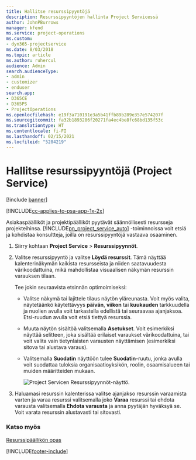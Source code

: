 ```yaml
---
title: Hallitse resurssipyyntöjä
description: Resurssipyyntöjen hallinta Project Servicessä
author: JohnPBurrows
manager: kfend
ms.service: project-operations
ms.custom:
- dyn365-projectservice
ms.date: 8/03/2018
ms.topic: article
ms.author: ruhercul
audience: Admin
search.audienceType:
- admin
- customizer
- enduser
search.app:
- D365CE
- D365PS
- ProjectOperations
ms.openlocfilehash: e19f3a710191e3a5b41ffb89b289e357e574207f
ms.sourcegitcommit: fa32b1893286f20271fa4ec4be8fc68bd135f53c
ms.translationtype: HT
ms.contentlocale: fi-FI
ms.lasthandoff: 02/15/2021
ms.locfileid: "5284219"
---
```

# <a name="manage-resource-requests-project-service"></a>Hallitse resurssipyyntöjä (Project Service)

[!include [banner](../includes/psa-now-project-operations.md)]

[!INCLUDE[cc-applies-to-psa-app-1x-2x](../includes/cc-applies-to-psa-app-1x-2x.md)]

Asiakaspäälliköt ja projektipäälliköt pyytävät säännöllisesti resursseja projekteihinsa. [!INCLUDE[pn_project_service_auto](../includes/pn-project-service-auto.md)] -toiminnoissa voit etsiä ja kohdistaa konsultteja, joilla on resurssipyyntöjä vastaava osaaminen.  
  
1. Siirry kohtaan **Project Service** >  **Resurssipyynnöt**.  
  
2. Valitse resurssipyyntö ja valitse **Löydä resurssit**. Tämä näyttää kalenterinäkymän kaikista resursseista ja niiden saatavuudesta värikoodattuina, mikä mahdollistaa visuaalisen näkymän resurssin varauksen tilaan.  
  
    Tee jokin seuraavista etsinnän optimoimiseksi:  
  
   -   Valitse näkymä tai lajittele tilaus näytön yläreunasta. Voit myös valita, näytetäänkö käytettävyys **päivän**, **viikon** tai **kuukauden** tarkkuudella ja nuolien avulla voit tarkastella edellistä tai seuraavaa ajanjaksoa. Etsi-ruudun avulla voit etsiä tiettyä resurssia.  
  
   -   Muuta näytön sisältöä valitsemalla **Asetukset**. Voit esimerkiksi näyttää selitteen, joka sisältää erilaiset varaukset värikoodattuina, tai voit valita vain tietynlaisten varausten näyttämisen (esimerkiksi sitova tai alustava varaus).  
  
   -   Valitsemalla **Suodatin** näyttöön tulee **Suodatin**-ruutu, jonka avulla voit suodattaa tuloksia organisaatioyksikön, roolin, osaamisalueen tai muiden määritteiden mukaan.  
  
       ![Project Servicen Resurssipyynnöt-näyttö](../psa/media/project-service-resource-request-screen.png "Project Servicen Resurssipyynnöt-näyttö.").  
  
3. Haluamasi resurssin kalenterissa valitse ajanjakso resurssin varaamista varten ja varaa resurssi valitsemalla joko **Varaa** resurssi tai ehdota varausta valitsemalla **Ehdota varausta** ja anna pyytäjän hyväksyä se. Voit varata resurssin alustavasti tai sitovasti.  
  
### <a name="see-also"></a>Katso myös  
 [Resurssipäällikön opas](../psa/resource-manager-guide.md)


[!INCLUDE[footer-include](../includes/footer-banner.md)]